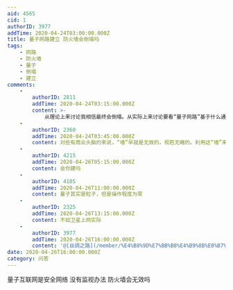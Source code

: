```yaml
---
aid: 4565
cid: 1
authorID: 3977
addTime: 2020-04-24T03:00:00.000Z
title: 量子网路建立 防火墙会倒塌吗
tags:
    - 网路
    - 防火墙
    - 量子
    - 倒塌
    - 建立
comments:
    -
        authorID: 2811
        addTime: 2020-04-24T03:15:00.000Z
        content: >-
            从理论上来讨论我相信最终会倒塌。从实际上来讨论要看“量子网路”基于什么通信协议了。目前的墙是半硬件层从session建立时起就进行关键字识别和阻断的，基础通讯协议（TCP/IP，UDP那套）不变的话，一时半会儿还倒塌不了吧。
    -
        authorID: 2360
        addTime: 2020-04-24T03:45:00.000Z
        content: 对些有商业头脑的来说，“墙”早就是无效的，视若无睹的。利用这“墙”来赚大钱的网络公司一大把，还谢谢有“墙”。
    -
        authorID: 4215
        addTime: 2020-04-26T05:15:00.000Z
        content: 会你建吗
    -
        authorID: 4105
        addTime: 2020-04-26T11:00:00.000Z
        content: 量子其实是粒子，但是操作程度为零
    -
        authorID: 2325
        addTime: 2020-04-26T13:15:00.000Z
        content: 不如卫星上网实际
    -
        authorID: 3977
        addTime: 2020-04-26T16:00:00.000Z
        content: '@[丝绸之路](/member/%E4%B8%9D%E7%BB%B8%E4%B9%8B%E8%B7%AF) #3 潘建伟将要建立量子网路'
date: 2020-04-26T16:00:00.000Z
category: 问答
---
```


量子互联网是安全网络 没有监视办法 防火墙会无效吗
